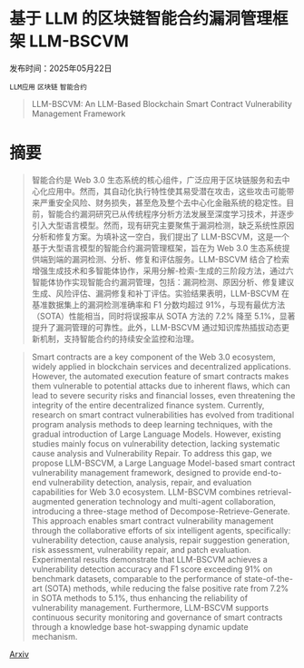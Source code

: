 # 基于 LLM 的区块链智能合约漏洞管理框架 LLM-BSCVM

发布时间：2025年05月22日

`LLM应用` `区块链` `智能合约`

> LLM-BSCVM: An LLM-Based Blockchain Smart Contract Vulnerability Management Framework

# 摘要

> 智能合约是 Web 3.0 生态系统的核心组件，广泛应用于区块链服务和去中心化应用中。然而，其自动化执行特性使其易受潜在攻击，这些攻击可能带来严重安全风险、财务损失，甚至危及整个去中心化金融系统的稳定性。目前，智能合约漏洞研究已从传统程序分析方法发展至深度学习技术，并逐步引入大型语言模型。然而，现有研究主要聚焦于漏洞检测，缺乏系统性原因分析和修复方案。为填补这一空白，我们提出了 LLM-BSCVM，这是一个基于大型语言模型的智能合约漏洞管理框架，旨在为 Web 3.0 生态系统提供端到端的漏洞检测、分析、修复和评估服务。LLM-BSCVM 结合了检索增强生成技术和多智能体协作，采用分解-检索-生成的三阶段方法，通过六智能体协作实现智能合约漏洞管理，包括：漏洞检测、原因分析、修复建议生成、风险评估、漏洞修复和补丁评估。实验结果表明，LLM-BSCVM 在基准数据集上的漏洞检测准确率和 F1 分数均超过 91%，与现有最优方法（SOTA）性能相当，同时将误报率从 SOTA 方法的 7.2% 降至 5.1%，显著提升了漏洞管理的可靠性。此外，LLM-BSCVM 通过知识库热插拔动态更新机制，支持智能合约的持续安全监控和治理。

> Smart contracts are a key component of the Web 3.0 ecosystem, widely applied in blockchain services and decentralized applications. However, the automated execution feature of smart contracts makes them vulnerable to potential attacks due to inherent flaws, which can lead to severe security risks and financial losses, even threatening the integrity of the entire decentralized finance system. Currently, research on smart contract vulnerabilities has evolved from traditional program analysis methods to deep learning techniques, with the gradual introduction of Large Language Models. However, existing studies mainly focus on vulnerability detection, lacking systematic cause analysis and Vulnerability Repair. To address this gap, we propose LLM-BSCVM, a Large Language Model-based smart contract vulnerability management framework, designed to provide end-to-end vulnerability detection, analysis, repair, and evaluation capabilities for Web 3.0 ecosystem. LLM-BSCVM combines retrieval-augmented generation technology and multi-agent collaboration, introducing a three-stage method of Decompose-Retrieve-Generate. This approach enables smart contract vulnerability management through the collaborative efforts of six intelligent agents, specifically: vulnerability detection, cause analysis, repair suggestion generation, risk assessment, vulnerability repair, and patch evaluation. Experimental results demonstrate that LLM-BSCVM achieves a vulnerability detection accuracy and F1 score exceeding 91\% on benchmark datasets, comparable to the performance of state-of-the-art (SOTA) methods, while reducing the false positive rate from 7.2\% in SOTA methods to 5.1\%, thus enhancing the reliability of vulnerability management. Furthermore, LLM-BSCVM supports continuous security monitoring and governance of smart contracts through a knowledge base hot-swapping dynamic update mechanism.

[Arxiv](https://arxiv.org/abs/2505.17416)